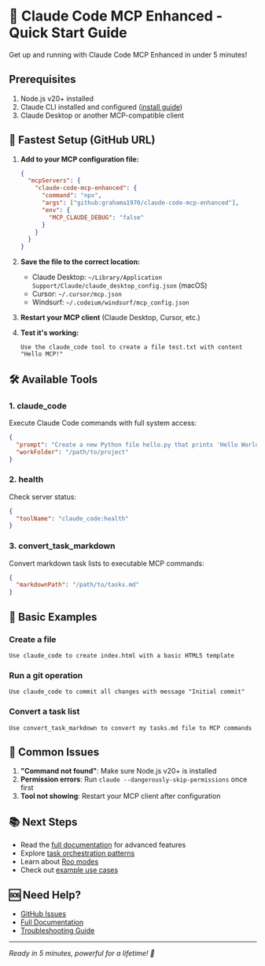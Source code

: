 # 🚀 Claude Code MCP Enhanced - Quick Start Guide

Get up and running with Claude Code MCP Enhanced in under 5 minutes!

## Prerequisites

1. Node.js v20+ installed
2. Claude CLI installed and configured ([install guide](https://claude.ai/cli))
3. Claude Desktop or another MCP-compatible client

## 🎯 Fastest Setup (GitHub URL)

1. **Add to your MCP configuration file:**

   ```json
   {
     "mcpServers": {
       "claude-code-mcp-enhanced": {
         "command": "npx",
         "args": ["github:grahama1970/claude-code-mcp-enhanced"],
         "env": {
           "MCP_CLAUDE_DEBUG": "false"
         }
       }
     }
   }
   ```

2. **Save the file to the correct location:**
   - Claude Desktop: `~/Library/Application Support/Claude/claude_desktop_config.json` (macOS)
   - Cursor: `~/.cursor/mcp.json`
   - Windsurf: `~/.codeium/windsurf/mcp_config.json`

3. **Restart your MCP client** (Claude Desktop, Cursor, etc.)

4. **Test it's working:**
   ```
   Use the claude_code tool to create a file test.txt with content "Hello MCP!"
   ```

## 🛠️ Available Tools

### 1. claude_code
Execute Claude Code commands with full system access:
```json
{
  "prompt": "Create a new Python file hello.py that prints 'Hello World'",
  "workFolder": "/path/to/project"
}
```

### 2. health
Check server status:
```json
{
  "toolName": "claude_code:health"
}
```

### 3. convert_task_markdown
Convert markdown task lists to executable MCP commands:
```json
{
  "markdownPath": "/path/to/tasks.md"
}
```

## 📝 Basic Examples

### Create a file
```
Use claude_code to create index.html with a basic HTML5 template
```

### Run a git operation
```
Use claude_code to commit all changes with message "Initial commit"
```

### Convert a task list
```
Use convert_task_markdown to convert my tasks.md file to MCP commands
```

## 🔧 Common Issues

1. **"Command not found"**: Make sure Node.js v20+ is installed
2. **Permission errors**: Run `claude --dangerously-skip-permissions` once first
3. **Tool not showing**: Restart your MCP client after configuration

## 📚 Next Steps

- Read the [full documentation](README.md) for advanced features
- Explore [task orchestration patterns](README.md#-task-orchestration-patterns)
- Learn about [Roo modes](README.md#-roo-modes-integration)
- Check out [example use cases](README.md#-key-use-cases)

## 🆘 Need Help?

- [GitHub Issues](https://github.com/grahama1970/claude-code-mcp-enhanced/issues)
- [Full Documentation](README.md)
- [Troubleshooting Guide](README.md#-troubleshooting)

---
*Ready in 5 minutes, powerful for a lifetime! 🚀*
